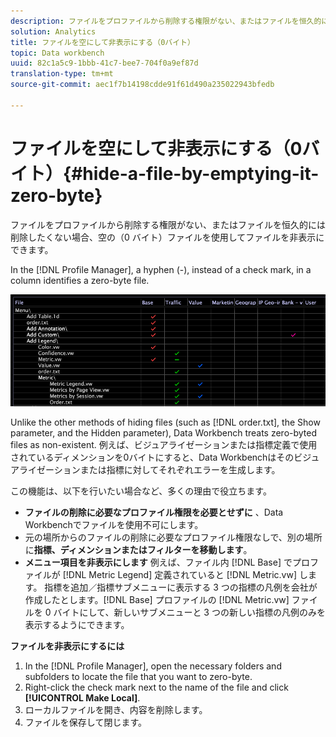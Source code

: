 ```yaml
---
description: ファイルをプロファイルから削除する権限がない、またはファイルを恒久的には削除したくない場合、空の（0 バイト）ファイルを使用してファイルを非表示にできます。
solution: Analytics
title: ファイルを空にして非表示にする（0バイト）
topic: Data workbench
uuid: 82c1a5c9-1bbb-41c7-bee7-704f0a9ef87d
translation-type: tm+mt
source-git-commit: aec1f7b14198cdde91f61d490a235022943bfedb

---
```



# ファイルを空にして非表示にする（0バイト）{#hide-a-file-by-emptying-it-zero-byte}

ファイルをプロファイルから削除する権限がない、またはファイルを恒久的には削除したくない場合、空の（0 バイト）ファイルを使用してファイルを非表示にできます。

In the [!DNL Profile Manager], a hyphen (-), instead of a check mark, in a column identifies a zero-byte file.

![](assets/vis_ProfMgr_Zero-byte.png)

Unlike the other methods of hiding files (such as [!DNL order.txt], the Show parameter, and the Hidden parameter), Data Workbench treats zero-byted files as non-existent. 例えば、ビジュアライゼーションまたは指標定義で使用されているディメンションを0バイトにすると、Data Workbenchはそのビジュアライゼーションまたは指標に対してそれぞれエラーを生成します。

この機能は、以下を行いたい場合など、多くの理由で役立ちます。

* **ファイルの削除に必要なプロファイル権限を必要とせずに** 、Data Workbenchでファイルを使用不可にします。
* 元の場所からのファイルの削除に必要なプロファイル権限なしで、別の場所に&#x200B;**指標、ディメンションまたはフィルターを移動します**。
* **メニュー項目を非表示にします** 例えば、ファイル内 [!DNL Base] でプロファイルが [!DNL Metric Legend] 定義されていると [!DNL Metric.vw] します。 指標を追加／指標サブメニューに表示する 3 つの指標の凡例を会社が作成したとします。[!DNL Base] プロファイルの [!DNL Metric.vw] ファイルを 0 バイトにして、新しいサブメニューと 3 つの新しい指標の凡例のみを表示するようにできます。

**ファイルを非表示にするには**

1. In the [!DNL Profile Manager], open the necessary folders and subfolders to locate the file that you want to zero-byte.
1. Right-click the check mark next to the name of the file and click **[!UICONTROL Make Local]**.
1. ローカルファイルを開き、内容を削除します。
1. ファイルを保存して閉じます。

